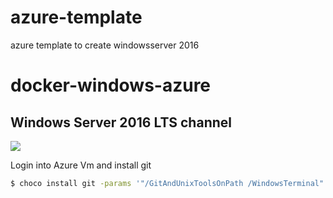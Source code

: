 # azure-template
azure template to create windowsserver 2016


# docker-windows-azure

## Windows Server 2016 LTS channel

<a href="https://portal.azure.com/#create/Microsoft.Template/uri/https%3A%2F%2Fraw.githubusercontent.com%raj2sudha1%2Fazure-template%2Fmaster%2Ftemplate.json" target="_blank">
    <img src="http://azuredeploy.net/deploybutton.png"/>
</a>


Login into Azure Vm and install git
```bash
$ choco install git -params '"/GitAndUnixToolsOnPath /WindowsTerminal"' -y
```

